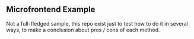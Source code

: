## Microfrontend Example

Not a full-fledged sample, this repo exist just to test how to do it in several ways, to make a conclusion about pros / cons of each method.
